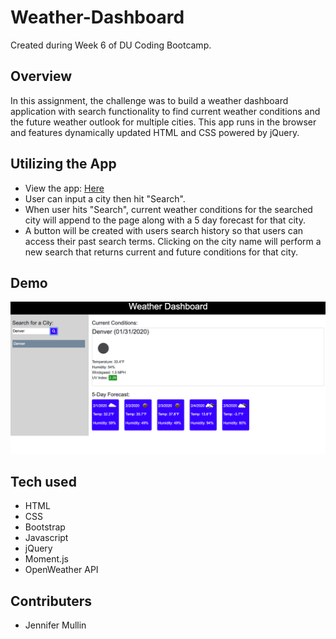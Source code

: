 # Weather-Dashboard

Created during Week 6 of DU Coding Bootcamp.

## Overview
In this assignment, the challenge was to build a weather dashboard application with search functionality to find current weather conditions and the future weather outlook for multiple cities. This app runs in the browser and features dynamically updated HTML and CSS powered by jQuery.

## Utilizing the App
- View the app: [Here](https://jeml41287.github.io/Weather-Dashboard/ "Here")
- User can input a city then hit "Search".
- When user hits "Search", current weather conditions for the searched city will append to the page along with a 5 day forecast for that city.
- A button will be created with users search history so that users can access their past search terms. Clicking on the city name will perform a new search that returns current and future conditions for that city.

## Demo
![Weather Dashboard Image](assets/weather_dashboard.png "Weather Dashboard")

## Tech used
- HTML
- CSS
- Bootstrap
- Javascript
- jQuery
- Moment.js
- OpenWeather API

## Contributers
- Jennifer Mullin